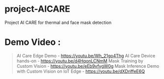 # project-AICARE
Project AI CARE for thermal and face mask detection
# Demo Video : 
>	AI Care Edge Demo - https://youtu.be/Wh_21go4Thg
>	AI Care Device hands-on -  https://youtu.be/d4HqonLCNmM 
>	Mask Training by Custom Vision -  https://youtu.be/eEb9vfvgW0g 
>	Mask Inference Demo with Custom Vision on IoT Edge - https://youtu.be/dXDriffeE6Q 

